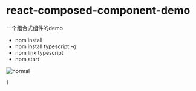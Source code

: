 # react-composed-component-demo
一个组合式组件的demo

* npm install
* npm install typescript -g
* npm link typescript 
* npm start


![normal](http://images2015.cnblogs.com/blog/896425/201612/896425-20161218224832636-2107833931.png)

1



